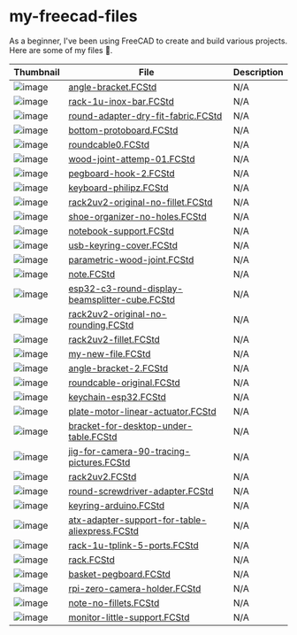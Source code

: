 # my-freecad-files

As a beginner, I've been using FreeCAD to create and build various projects. Here are some of my files 🥰.

<!-- BEGIN TABLE -->
| Thumbnail   | File        | Description |
|-------------|-------------|-------------|
| ![image](./thumbnails/angle-bracket.FCStd_thumb.png) | [angle-bracket.FCStd](./angle-bracket.FCStd) | N/A |
| ![image](./thumbnails/rack-1u-inox-bar.FCStd_thumb.png) | [rack-1u-inox-bar.FCStd](./rack-1u-inox-bar.FCStd) | N/A |
| ![image](./thumbnails/round-adapter-dry-fit-fabric.FCStd_thumb.png) | [round-adapter-dry-fit-fabric.FCStd](./round-adapter-dry-fit-fabric.FCStd) | N/A |
| ![image](./thumbnails/bottom-protoboard.FCStd_thumb.png) | [bottom-protoboard.FCStd](./bottom-protoboard.FCStd) | N/A |
| ![image](./thumbnails/roundcable0.FCStd_thumb.png) | [roundcable0.FCStd](./roundcable0.FCStd) | N/A |
| ![image](./thumbnails/wood-joint-attemp-01.FCStd_thumb.png) | [wood-joint-attemp-01.FCStd](./wood-joint-attemp-01.FCStd) | N/A |
| ![image](./thumbnails/pegboard-hook-2.FCStd_thumb.png) | [pegboard-hook-2.FCStd](./pegboard-hook-2.FCStd) | N/A |
| ![image](./thumbnails/keyboard-philipz.FCStd_thumb.png) | [keyboard-philipz.FCStd](./keyboard-philipz.FCStd) | N/A |
| ![image](./thumbnails/rack2uv2-original-no-fillet.FCStd_thumb.png) | [rack2uv2-original-no-fillet.FCStd](./rack2uv2-original-no-fillet.FCStd) | N/A |
| ![image](./thumbnails/shoe-organizer-no-holes.FCStd_thumb.png) | [shoe-organizer-no-holes.FCStd](./shoe-organizer-no-holes.FCStd) | N/A |
| ![image](./thumbnails/notebook-support.FCStd_thumb.png) | [notebook-support.FCStd](./notebook-support.FCStd) | N/A |
| ![image](./thumbnails/usb-keyring-cover.FCStd_thumb.png) | [usb-keyring-cover.FCStd](./usb-keyring-cover.FCStd) | N/A |
| ![image](./thumbnails/parametric-wood-joint.FCStd_thumb.png) | [parametric-wood-joint.FCStd](./parametric-wood-joint.FCStd) | N/A |
| ![image](./thumbnails/note.FCStd_thumb.png) | [note.FCStd](./note.FCStd) | N/A |
| ![image](./thumbnails/esp32-c3-round-display-beamsplitter-cube.FCStd_thumb.png) | [esp32-c3-round-display-beamsplitter-cube.FCStd](./esp32-c3-round-display-beamsplitter-cube.FCStd) | N/A |
| ![image](./thumbnails/rack2uv2-original-no-rounding.FCStd_thumb.png) | [rack2uv2-original-no-rounding.FCStd](./rack2uv2-original-no-rounding.FCStd) | N/A |
| ![image](./thumbnails/rack2uv2-fillet.FCStd_thumb.png) | [rack2uv2-fillet.FCStd](./rack2uv2-fillet.FCStd) | N/A |
| ![image](./thumbnails/my-new-file.FCStd_thumb.png) | [my-new-file.FCStd](./my-new-file.FCStd) | N/A |
| ![image](./thumbnails/angle-bracket-2.FCStd_thumb.png) | [angle-bracket-2.FCStd](./angle-bracket-2.FCStd) | N/A |
| ![image](./thumbnails/roundcable-original.FCStd_thumb.png) | [roundcable-original.FCStd](./roundcable-original.FCStd) | N/A |
| ![image](./thumbnails/keychain-esp32.FCStd_thumb.png) | [keychain-esp32.FCStd](./keychain-esp32.FCStd) | N/A |
| ![image](./thumbnails/plate-motor-linear-actuator.FCStd_thumb.png) | [plate-motor-linear-actuator.FCStd](./plate-motor-linear-actuator.FCStd) | N/A |
| ![image](./thumbnails/bracket-for-desktop-under-table.FCStd_thumb.png) | [bracket-for-desktop-under-table.FCStd](./bracket-for-desktop-under-table.FCStd) | N/A |
| ![image](./thumbnails/jig-for-camera-90-tracing-pictures.FCStd_thumb.png) | [jig-for-camera-90-tracing-pictures.FCStd](./jig-for-camera-90-tracing-pictures.FCStd) | N/A |
| ![image](./thumbnails/rack2uv2.FCStd_thumb.png) | [rack2uv2.FCStd](./rack2uv2.FCStd) | N/A |
| ![image](./thumbnails/round-screwdriver-adapter.FCStd_thumb.png) | [round-screwdriver-adapter.FCStd](./round-screwdriver-adapter.FCStd) | N/A |
| ![image](./thumbnails/keyring-arduino.FCStd_thumb.png) | [keyring-arduino.FCStd](./keyring-arduino.FCStd) | N/A |
| ![image](./thumbnails/atx-adapter-support-for-table-aliexpress.FCStd_thumb.png) | [atx-adapter-support-for-table-aliexpress.FCStd](./atx-adapter-support-for-table-aliexpress.FCStd) | N/A |
| ![image](./thumbnails/rack-1u-tplink-5-ports.FCStd_thumb.png) | [rack-1u-tplink-5-ports.FCStd](./rack-1u-tplink-5-ports.FCStd) | N/A |
| ![image](./thumbnails/rack.FCStd_thumb.png) | [rack.FCStd](./rack.FCStd) | N/A |
| ![image](./thumbnails/basket-pegboard.FCStd_thumb.png) | [basket-pegboard.FCStd](./basket-pegboard.FCStd) | N/A |
| ![image](./thumbnails/rpi-zero-camera-holder.FCStd_thumb.png) | [rpi-zero-camera-holder.FCStd](./rpi-zero-camera-holder.FCStd) | N/A |
| ![image](./thumbnails/note-no-fillets.FCStd_thumb.png) | [note-no-fillets.FCStd](./note-no-fillets.FCStd) | N/A |
| ![image](./thumbnails/monitor-little-support.FCStd_thumb.png) | [monitor-little-support.FCStd](./monitor-little-support.FCStd) | N/A |
<!-- END TABLE -->
